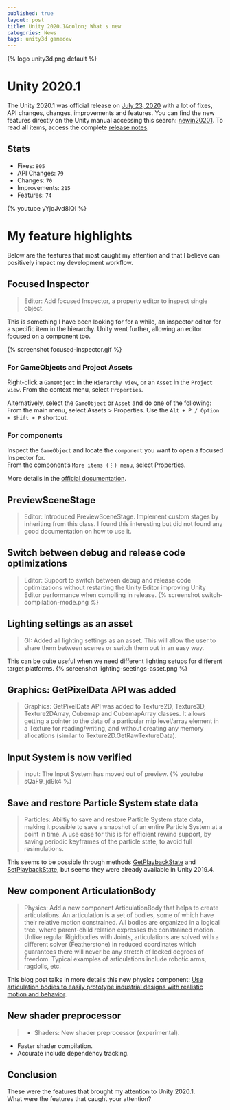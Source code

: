 ```yaml
---
published: true
layout: post
title: Unity 2020.1&colon; What's new
categories: News
tags: unity3d gamedev
---
```


{% logo unity3d.png default %}

# Unity 2020.1
The Unity 2020.1 was official release on [July 23, 2020](https://blogs.unity3d.com/2020/07/23/unity-2020-1-is-now-available/) with a lot of fixes, API changes, changes, improvements and features.
You can find the new features directly on the Unity manual accessing this search: [newin20201](https://docs.unity3d.com/2020.1/Documentation/Manual/30_search.html?q=newin20201).
To read all items, access the complete [release notes](https://unity3d.com/unity/whats-new/2020.1.0).

## Stats
* Fixes: `805`
* API Changes: `79`
* Changes: `70`
* Improvements: `215`
* Features: `74`

{% youtube yYjqJvd8lQI %}

# My feature highlights
Below are the features that most caught my attention and that I believe can positively impact my development workflow.

## Focused Inspector
> Editor: Add focused Inspector, a property editor to inspect single object.

This is something I have been looking for for a while, an inspector editor for a specific item in the hierarchy.
Unity went further, allowing an editor focused on a component too.

{% screenshot focused-inspector.gif %}

### For GameObjects and Project Assets
Right-click a `GameObject` in the `Hierarchy view`, or an `Asset` in the `Project view`.
From the context menu, select `Properties`.

Alternatively, select the `GameObject` or `Asset` and do one of the following:<br>
From the main menu, select Assets > Properties.
Use the `Alt + P / Option + Shift + P` shortcut.

### For components
Inspect the `GameObject` and locate the `component` you want to open a focused Inspector for.<br>
From the component’s `More items (⋮) menu`, select Properties.

More details in the [official documentation](https://docs.unity3d.com/2020.1/Documentation/Manual/InspectorFocused.html).

## PreviewSceneStage
> Editor: Introduced PreviewSceneStage. Implement custom stages by inheriting from this class.
I found this interesting but did not found any good documentation on how to use it.

## Switch between debug and release code optimizations
> Editor: Support to switch between debug and release code optimizations without restarting the Unity Editor improving Unity Editor performance when compiling in release.
{% screenshot switch-compilation-mode.png %}

## Lighting settings as an asset
> GI: Added all lighting settings as an asset. This will allow the user to share them between scenes or switch them out in an easy way.

This can be quite useful when we need different lighting setups for different target platforms.
{% screenshot lighting-seetings-asset.png %}

## Graphics: GetPixelData API was added
> Graphics: GetPixelData API was added to Texture2D, Texture3D, Texture2DArray, Cubemap and CubemapArray classes. It allows getting a pointer to the data of a particular mip level/array element in a Texture for reading/writing, and without creating any memory allocations (similar to Texture2D.GetRawTextureData).

## Input System is now verified
> Input: The Input System has moved out of preview.
{% youtube sQaF9_jd9k4 %}

## Save and restore Particle System state data
> Particles: Abiltiy to save and restore Particle System state data, making it possible to save a snapshot of an entire Particle System at a point in time. A use case for this is for efficient rewind support, by saving periodic keyframes of the particle state, to avoid full resimulations.

This seems to be possible through methods [GetPlaybackState](https://docs.unity3d.com/2020.1/Documentation/ScriptReference/ParticleSystem.GetPlaybackState.html) and [SetPlaybackState](https://docs.unity3d.com/2020.1/Documentation/ScriptReference/ParticleSystem.SetPlaybackState.html), but seems they were already available in Unity 2019.4.

## New component ArticulationBody
> Physics: Add a new component ArticulationBody that helps to create articulations. An articulation is a set of bodies, some of which have their relative motion constrained. All bodies are organized in a logical tree, where parent-child relation expresses the constrained motion. Unlike regular Rigidbodies with Joints, articulations are solved with a different solver (Featherstone) in reduced coordinates which guarantees there will never be any stretch of locked degrees of freedom. Typical examples of articulations include robotic arms, ragdolls, etc.

This blog post talks in more details this new physics component: [Use articulation bodies to easily prototype industrial designs with realistic motion and behavior](https://blogs.unity3d.com/2020/05/20/use-articulation-bodies-to-easily-prototype-industrial-designs-with-realistic-motion-and-behavior/).

## New shader preprocessor
> * Shaders: New shader preprocessor (experimental).
* Faster shader compilation.
* Accurate include dependency tracking.

## Conclusion
These were the features that brought my attention to Unity 2020.1.<br>
What were the features that caught your attention?